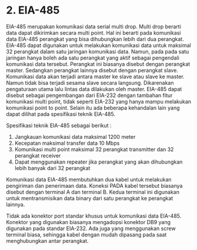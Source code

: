 # 2. EIA-485

EIA-485 merupakan komunikasi data serial multi drop. Multi drop berarti data dapat dikirimkan secara multi point. Hal ini berarti pada komunikasi data EIA-485 perangkat yang bisa dihubungkan lebih dari dua perangkat. EIA-485 dapat digunakan untuk melakukan komunikasi data untuk maksimal 32 perangkat dalam satu jaringan komunikasi data. Namun, pada pada satu jaringan hanya boleh ada satu perangkat yang aktif sebagai pengendali komunikasi data tersebut. Perangkat ini biasanya disebut dengan perangkat master. Sedangkan perangkat lainnya disebut dengan perangkat slave. Komunikasi data akan terjadi antara master ke slave atau slave ke master. Namun tidak bisa terjadi sesama slave secara langsung. Dikarenakan pengaturaan utama lalu lintas data dilakukan oleh master. EIA-485 dapat disebut sebagai pengembangan dari EIA-232 dengan tambahan fitur komunikasi multi point, tidak seperti EIA-232 yang hanya mampu melakukan komunikasi point to point.  Selain itu ada beberapa kehandalan lain yang dapat dilihat pada spesifikasi teknik EIA-485. 

Spesifikasi teknik EIA-485 sebagai berikut :

1. Jangkauan komunikasi data maksimal 1200 meter
2. Kecepatan maksimal transfer data 10 Mbps
3. Komunikasi multi point maksimal 32 perangkat transmitter dan 32 perangkat receiver
4. Dapat menggunakan repeater jika perangkat yang akan dihubungkan lebih banyak dari 32 perangkat

Komunikasi data EIA-485 membutuhkan dua kabel untuk melakukan pengiriman dan penerimaan data. Koneksi PADA kabel tersebut biasanya disebut dengan terminal A dan terminal B. Kedua terminal ini digunakan untuk mentransmisikan data binary dari satu perangkat ke perangkat lainnya. 

Tidak ada konektor port standar khusus untuk komunikasi data EIA-485. Konektor yang digunakan biasanya mengadopsi konektor DB9 yang digunakan pada standar EIA-232. Ada juga yang menggunakan screw terminal biasa, sehingga kabel dengan mudah dipasang pada saat menghubungkan antar perangkat.  

## 

## 

## 

## 



